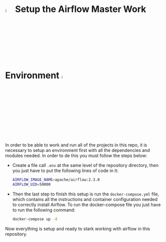 # <img src="./assets/imgs/airflow.png"  width="5%"/> **Setup the Airflow Master Work Environment** <img src="./assets/imgs/airflow.png"  width="5%"/>

In order to be able to work and run all of the projects in this repo, it is necessary to setup an environment first with all the dependencies and modules needed. In order to de this you must follow the steps below:

- Create a file call `.env` at the same level of the repository directory, then you just have to put the following lines of code in it:

    ```bash 
    AIRFLOW_IMAGE_NAME=apache/airflow:2.3.0
    AIRFLOW_UID=50000
    ```

- Then the last step to finish this setup is run the `docker-compose.yml` file, which contains all the instructions and container configuration needed to correctly install Airflow. To run the docker-compose file you just have to run the following command:
    ```bash 
    docker-compose up -d
    ```
Now everything is setup and ready to stark working with airflow in this repository.